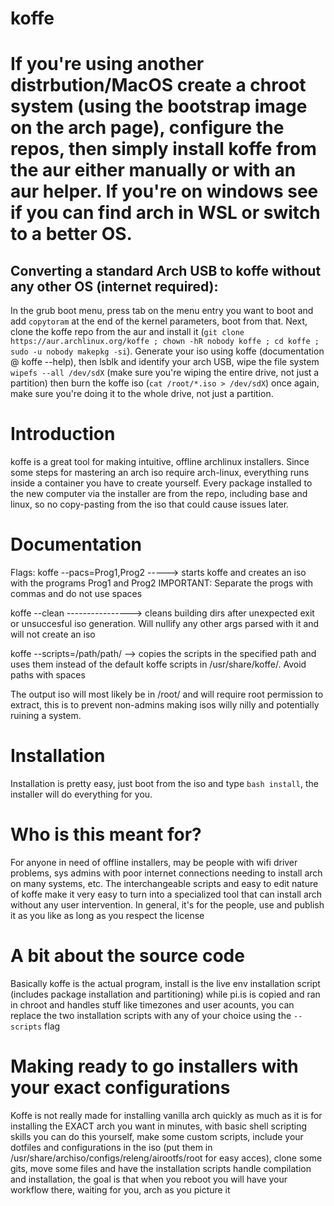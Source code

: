 # koffe

# If you're using another distrbution/MacOS create a chroot system (using the bootstrap image on the arch page), configure the repos, then simply install koffe from the aur either manually or with an aur helper. If you're on windows see if you can find arch in WSL or switch to a better OS.
## Converting a standard Arch USB to koffe without any other OS (internet required):
In the grub boot menu, press tab on the menu entry you want to boot and add `copytoram` at the end of the kernel parameters, boot from that.
Next, clone the koffe repo from the aur and install it (`git clone https://aur.archlinux.org/koffe ; chown -hR nobody koffe ; cd koffe ; sudo -u nobody makepkg -si`). Generate your iso using koffe (documentation @ koffe --help), then lsblk and identify your arch USB, wipe the file system `wipefs --all /dev/sdX` (make sure you're wiping the entire drive, not just a partition) then burn the koffe iso (`cat /root/*.iso > /dev/sdX`) once again, make sure you're doing it to the whole drive, not just a partition.
# Introduction
koffe is a great tool for making intuitive, offline archlinux installers. Since some steps for mastering an arch iso require arch-linux, everything runs inside a container you have to create yourself. Every package installed to the new computer via the installer are from the repo, including base and linux, so no copy-pasting from the iso that could cause issues later.
# Documentation
Flags:
koffe --pacs=Prog1,Prog2 -----> starts koffe and creates
                                an iso with the programs Prog1 and Prog2
                                IMPORTANT: Separate the progs with commas
                                and do not use spaces

koffe --clean ----------------> cleans building dirs after unexpected
                                exit or unsuccesful iso generation. Will
                                nullify any other args parsed with it and will
                                not create an iso

koffe --scripts=/path/path/ --> copies the scripts in the specified path
                                and uses them instead of the default koffe
                                scripts in /usr/share/koffe/. Avoid paths with spaces

The output iso will most likely be in /root/ and will require root permission to extract, this is to prevent non-admins making isos willy nilly and potentially ruining a system.

# Installation
Installation is pretty easy, just boot from the iso and type `bash install`, the installer will do everything for you.

# Who is this meant for?
For anyone in need of offline installers, may be people with wifi driver problems, sys admins with poor internet connections needing to install arch on many systems, etc. The interchangeable scripts and easy to edit nature of koffe make it very easy to turn into a specialized tool that can install arch without any user intervention. In general, it's for the people, use and publish it as you like as long as you respect the license

# A bit about the source code
Basically koffe is the actual program, install is the live env installation script (includes package installation and partitioning) while pi.is is copied and ran in chroot and handles stuff like timezones and user acounts, you can replace the two installation scripts with any of your choice using the `--scripts` flag

# Making ready to go installers with your exact configurations
Koffe is not really made for installing vanilla arch quickly as much as it is for installing the EXACT arch you want in minutes, with basic shell scripting skills you can do this yourself, make some custom scripts, include your dotfiles and configurations in the iso (put them in /usr/share/archiso/configs/releng/airootfs/root for easy acces), clone some gits, move some files and have the installation scripts handle compilation and installation, the goal is that when you reboot you will have your workflow there, waiting for you, arch as you picture it
